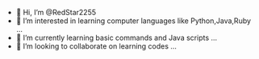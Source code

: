 - 👋 Hi, I’m @RedStar2255
- 👀 I’m interested in learning computer languages like Python,Java,Ruby ...
- 🌱 I’m currently learning basic commands and Java scripts ...
- 💞️ I’m looking to collaborate on learning codes ...

<!---
RedStar2255/RedStar2255 is a ✨ special ✨ repository because its `README.md` (this file) appears on your GitHub profile.
You can click the Preview link to take a look at your changes.
--->
